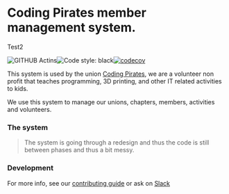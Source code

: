 # Coding Pirates member management system.

Test2

![GITHUB Actins](https://github.com/CodingPirates/forenings_medlemmer/workflows/Prepare%20deploy/badge.svg)![Code style: black](https://img.shields.io/badge/CODE%20STYLE-Black-black.svg?style=for-the-badge)[![codecov](https://codecov.io/gh/CodingPirates/forenings_medlemmer/branch/master/graph/badge.svg)](https://codecov.io/gh/CodingPirates/forenings_medlemmer)

This system is used by the union [Coding Pirates][cpdk], we are a volunteer
non profit that teaches programming, 3D printing, and other IT related
activities to kids.

We use this system to manage our unions, chapters, members, activities and
volunteers.

### The system

> The system is going through a redesign and thus the code is still between
> phases and thus a bit messy.

### Development

For more info, see our [contributing guide](./.github/CONTRIBUTING.md) or ask on
[Slack][slack]

<!-- Links -->

[cpdk]: https://codingpirates.dk
[slack]: https://slackinvite.codingpirates.dk/
